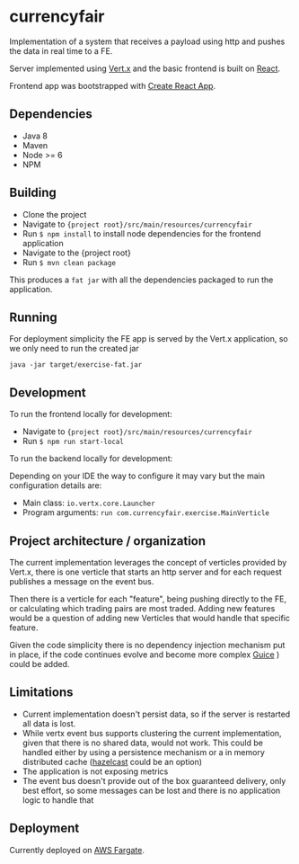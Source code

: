 # currencyfair

Implementation of a system that receives a payload using http and pushes the data in real time to a FE.

Server implemented using [Vert.x](https://vertx.io) and the basic frontend is built on [React](https://reactjs.org).

Frontend app was bootstrapped with  [Create React App](https://github.com/facebook/create-react-app).

## Dependencies

 * Java 8
 * Maven
 * Node >= 6
 * NPM

 
## Building

 - Clone the project
 - Navigate to `{project root}/src/main/resources/currencyfair`
 - Run `$ npm install` to install node dependencies for the frontend application
 - Navigate to the {project root}
 - Run `$ mvn clean package`
 
 This produces a `fat jar` with all the dependencies packaged to run the application.
 
## Running

For deployment simplicity the FE app is served by the Vert.x application, so we only need to run the created jar

`java -jar target/exercise-fat.jar`

## Development

To run the frontend locally for development: 

 - Navigate to `{project root}/src/main/resources/currencyfair`
 - Run `$ npm run start-local`
 
To run the backend locally for development:
 
Depending on your IDE the way to configure it may vary but the main configuration details are:

 - Main class: `io.vertx.core.Launcher`
 - Program arguments: `run com.currencyfair.exercise.MainVerticle`

## Project architecture / organization

The current implementation leverages the concept of verticles provided by Vert.x, there is one verticle that starts an http server and for each request publishes
a message on the event bus.

Then there is a verticle for each "feature", being pushing directly to the FE, or calculating which trading pairs are most traded. Adding new features would be a question
of adding new Verticles that would handle that specific feature.

Given the code simplicity there is no dependency injection mechanism put in place, if the code continues evolve and become more complex [Guice](https://github.com/google/guice)
) could be added.

## Limitations

 - Current implementation doesn't persist data, so if the server is restarted all data is lost.
 - While vertx event bus supports clustering the current implementation, given that there is no shared data, would not work. This could be handled either by using a persistence 
 mechanism or a in memory distributed cache ([hazelcast](https://hazelcast.org) could be an option)
 - The application is not exposing metrics
 - The event bus doesn't provide out of the box guaranteed delivery, only best effort, so some messages can be lost and there is no application logic to handle that
 
## Deployment

Currently deployed on [AWS Fargate](https://aws.amazon.com/fargate/).